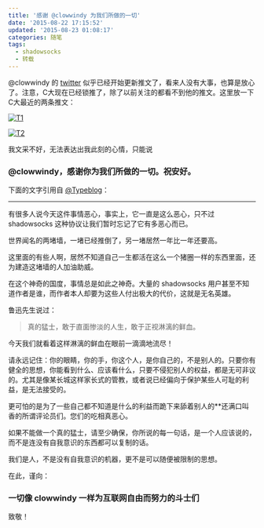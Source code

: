 ```yaml
---
title: '感谢 @clowwindy 为我们所做的一切'
date: '2015-08-22 17:15:52'
updated: '2015-08-23 01:08:17'
categories: 随笔
tags:
  - shadowsocks
  - 转载
---
```



@clowwindy 的 [twitter](https://twitter.com/clowwindy?lang=zh-cn) 似乎已经开始更新推文了，看来人没有大事，也算是放心了。注意，C大现在已经锁推了，除了以前关注的都看不到他的推文。这里放一下 C大最近的两条推文：

[![T1](https://img.prin.studio/images/2015/08/2015-08-22_01-14-53.png)](https://img.prin.studio/images/2015/08/2015-08-22_01-14-53.png)

[![T2](https://img.prin.studio/images/2015/08/2015-08-22_01-14-52.png)](https://img.prin.studio/images/2015/08/2015-08-22_01-14-53.png)

我文采不好，无法表达出我此刻的心情，只能说

### @clowwindy，感谢你为我们所做的一切。祝安好。

下面的文字引用自 [@Typeblog](https://typeblog.net/life/2015/08/21/long-live-shadowsocks.html)：

- - - - - -

有很多人说今天这件事情恶心，事实上，它一直是这么恶心，只不过 shadowsocks 这种协议让我们暂时忘记了它有多恶心而已。

世界闻名的两堵墙，一堵已经推倒了，另一堵居然一年比一年还要高。

这里面的有些人啊，居然不知道自己一生都活在这么一个猪圈一样的东西里面，还为建造这堵墙的人加油助威。

在这个神奇的国度，事情总是如此之神奇。大量的 shadowsocks 用户甚至不知道作者是谁，而作者本人却要为这些人付出极大的代价，这就是无名英雄。

鲁迅先生说过：

> 真的猛士，敢于直面惨淡的人生，敢于正视淋漓的鲜血。

今天我们就看着这样淋漓的鲜血在眼前一滴滴地流尽！

请永远记住：你的眼睛，你的手，你这个人，是你自己的，不是别人的。只要你有健全的思想，你能看到什么、应该看什么，只要不侵犯别人的权益，都是无可非议的。尤其是像某长城这样家长式的管教，或者说已经偏向于保护某些人可耻的利益，是无法接受的。

更可怕的是为了一些自己都不知道是什么的利益而跪下来舔着别人的**还满口叫香的所谓评论员们。您们的吃相真恶心。

如果不能做一个真的猛士，请至少确保，你所说的每一句话，是一个人应该说的，而不是连没有自我意识的东西都可以复制的话。

我们是人，不是没有自我意识的机器，更不是可以随便被限制的思想。
 

在此，谨向：

### 一切像 clowwindy 一样为互联网自由而努力的斗士们

致敬！



